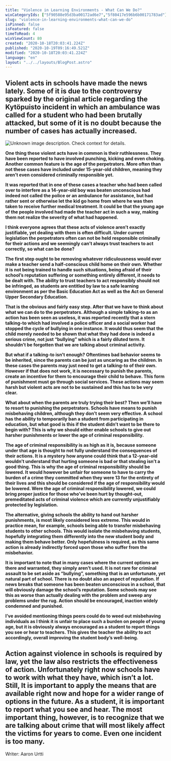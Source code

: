 ```yaml
---
title: "Violence in Learning Environments - What Can We Do?"
wixCategoryIds: ["5f90588e95d3ba00172ad6e7","5f80417e596b6b00171783ad"]
slug: "violence-in-learning-environments-what-can-we-do"
isPinned: false
isFeatured: false
timeToRead: 4
wixViewCount: 80
created: "2020-10-18T20:03:41.224Z"
published: "2020-10-19T09:16:49.521Z"
modified: "2020-10-18T20:03:41.224Z"
language: "en"
layout: "../../layouts/BlogPost.astro"
---
```

## Violent acts in schools have made the news lately. Some of it is due to the controversy sparked by the original article regarding the Kytöpuisto incident in which an ambulance was called for a student who had been brutally attacked, but some of it is no doubt because the number of cases has actually increased. 
![Unknown image description. Check context for details.](https://static.wixstatic.com/media/9b43b3_4c1f21ac6d3c4b209d3a2da24a96205a~mv2.jpg)

**One thing these violent acts have in common is their ruthlessness. They have been reported to have involved punching, kicking and even choking. Another common feature is the age of the perpetrators. More often than not these cases have included under 15-year-old children, meaning they aren’t even considered criminally responsible yet.**

**It was reported that in one of these cases a teacher who had been called over to interfere as a 14-year-old boy was beaten unconscious had indeed not called the police or an ambulance for assistance, but had rather sent or otherwise let the kid go home from where he was then taken to receive further medical treatment. It could be that the young age of the people involved had made the teacher act in such a way, making them not realize the severity of what had happened.**

**I think everyone agrees that these acts of violence aren’t exactly justifiable, yet dealing with them is often difficult. Under current legislation the perpetrators often can not be held responsible criminally for their actions and we seemingly can’t always trust teachers to act correctly, so what can be done?**

**The first step ought to be removing whatever ridiculousness would ever make a teacher send a half-conscious child home on their own. Whether it is not being trained to handle such situations, being afraid of their school’s reputation suffering or something entirely different, it needs to be dealt with. The ability to trust teachers to act responsibly should not be infringed, as students are entitled by law to a safe learning environment as per the Basic Education Act as well as the Act on General Upper Secondary Education.**

**That is the obvious and fairly easy step. After that we have to think about what we can do to the perpetrators. Although a simple talking-to as an action has been seen as useless, it was reported recently that a stern talking-to which had involved a police officer and a social worker had stopped the cycle of bullying in one instance. It would thus seem that the child merely needed to be shown that what they had done is indeed a serious crime, not just “bullying” which is a fairly diluted term. It shouldn’t be forgotten that we are talking about criminal activity.**

**But what if a talking-to isn’t enough? Oftentimes bad behavior seems to be inherited, since  the parents can be just as uncaring as the children. In these cases the parents may just need to get a talking-to of their own. However if that does not work, it is necessary to punish the parents, create an incentive for them to encourage their child to behave. This form of punishment must go through social services. These actions may seem harsh but violent acts are not to be sustained and this has to be very clear.**

**What about when the parents are truly trying their best? Then we’ll have to resort to punishing the perpetrators. Schools have means to punish misbehaving children, although they don’t seem very effective. A school has the ability to temporarily ban a student from participating in education, but what good is this if the student didn’t want to be there to begin with? This is why we should either enable schools to give out harsher punishments or lower the age of criminal responsibility.**

**The age of criminal responsibility is as high as it is, because someone under that age is thought to not fully understand the consequences of their actions. It is a mystery how anyone could think that a 12-year-old wouldn’t understand that hurting someone is bad or that stealing isn’t a good thing. This is why the age of criminal responsibility should be lowered. It would however be unfair for someone to have to carry the burden of a crime they committed when they were 13 for the entirety of their lives and this should be considered if the age of responsibility would be lowered. Were the age of criminal responsibility lowered, we could bring proper justice for those who’ve been hurt by thought-out, premeditated acts of criminal violence which are currently unjustifiably protected by legislation.**

**The alternative, giving schools the ability to hand out harsher punishments, is most likely considered less extreme. This would in practice mean, for example, schools being able to transfer misbehaving students to other schools. This would isolate the misbehaving students, hopefully integrating them differently into the new student body and making them behave better. Only hopefulness is required, as this same action is already indirectly forced upon those who suffer from the misbehavior.**

**It is important to note that in many cases where the current options are there and warranted, they simply aren’t used. It is not rare for criminal assault to be set aside as “bullying”, something that is an unfortunate, yet natural part of school. There is no doubt also an aspect of reputation. If news breaks that someone has been beaten unconscious in a school, that will obviously damage the school’s reputation. Some schools may see this as worse than actually dealing with the problem and sweep any problems under the rug. Action should be encouraged, inaction widely condemned and punished.**

**I’ve avoided mentioning things peers could do to weed out misbehaving individuals as I think it is unfair to place such a burden on people of young age, but it is obviously always encouraged as a student to report things you see or hear to teachers. This gives the teacher the ability to act accordingly, overall improving the student body’s well-being.**

**Action against violence in schools is required by law, yet the law also restricts the effectiveness of action. Unfortunately right now schools have to work with what they have, which isn’t a lot. Still, It is important to apply the means that are available right now and hope for a wider range of options in the future. As a student, it is important to report what you see and hear. The most important thing, however, is to recognize that we are talking about crime that will most likely affect the victims for years to come. Even one incident is too many.**
---
Writer: Aaron Urtti
